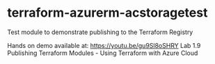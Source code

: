 # terraform-azurerm-acstoragetest
Test module to demonstrate publishing to the Terraform Registry

Hands on demo available at:
https://youtu.be/gu9Sl8oSHRY
Lab 1.9 Publishing Terraform Modules - Using Terraform with Azure Cloud
